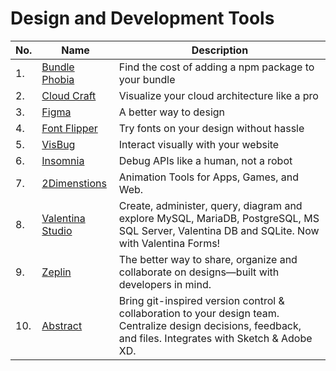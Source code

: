 # Design and Development Tools
| No. | Name | Description |
|---|---|---|
| 1. | [Bundle Phobia](https://bundlephobia.com/) | Find the cost of adding a npm package to your bundle |
| 2. | [Cloud Craft](https://cloudcraft.co/) | Visualize your cloud architecture like a pro |
| 3. | [Figma](https://www.figma.com/) | A better way to design |
| 4. | [Font Flipper](https://fontflipper.com/upload) | Try fonts on your design without hassle |
| 5. | [VisBug](https://github.com/GoogleChromeLabs/ProjectVisBug) | Interact visually with your website |
| 6. | [Insomnia](https://insomnia.rest/) | Debug APIs like a human, not a robot |
| 7. | [2Dimenstions](https://www.2dimensions.com/) | Animation Tools for Apps, Games, and Web. |
| 8. | [Valentina Studio](https://valentina-db.com/en/all-downloads) | Create, administer, query, diagram and explore MySQL, MariaDB, PostgreSQL, MS SQL Server, Valentina DB and SQLite. Now with Valentina Forms! |
| 9. | [Zeplin](https://zeplin.io) | The better way to share, organize and collaborate on designs—built with developers in mind. |
| 10. | [Abstract](https://abstract.com) | Bring git-inspired version control & collaboration to your design team. Centralize design decisions, feedback, and files. Integrates with Sketch & Adobe XD. |
